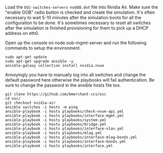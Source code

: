Load the `OSC-switches-servers-noOOB.dot` file into Nvidia Air. Make sure the "enable OOB" radio button is checked and create the simulation. It's often necessary to wait 5-10 minutes after the simulation boots for all the configuration to be done. It's sometimes necessary to reset all switches after the simulation is finished provisioning for them to pick up a DHCP address on eth0.

Open up the console on node oob-mgmt-server and run the following commands to setup the environment.

```
sudo apt-get update
sudo apt-get upgrade ansible -y
ansible-galaxy collection install nvidia.nvue
```

Annoyingly you have to manually log into all switches and change the default password here otherwise the playbooks will fail authentication. Be sure to change the password in the ansible hosts file too.

```
git clone https://github.com/bmerchant-ccs/osc
cd osc/
git checkout nvidia-air
ansible switches -i hosts -m ping
ansible-playbook -i hosts playbooks/check-nvue-api.yml
ansible-playbook -i hosts playbooks/interface-mgmt.yml
ansible-playbook -i hosts playbooks/system.yml
ansible-playbook -i hosts playbooks/bridge.yml
ansible-playbook -i hosts playbooks/interface-vlan.yml
ansible-playbook -i hosts playbooks/mlag.yml
ansible-playbook -i hosts playbooks/interface-mlag-bonds.yml
ansible-playbook -i hosts playbooks/interface-bonds.yml
ansible-playbook -i hosts playbooks/interface.yml
```
